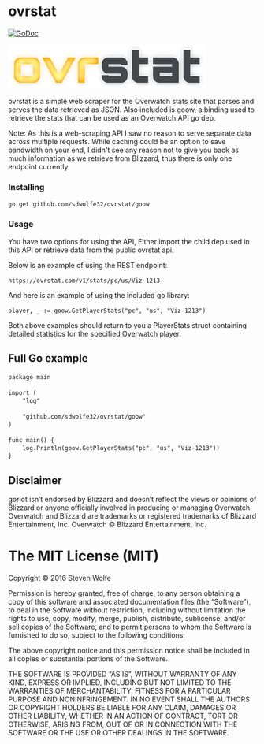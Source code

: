 # ovrstat

[![GoDoc](https://godoc.org/github.com/sdwolfe32/ovrstat/goow?status.svg)](https://godoc.org/github.com/sdwolfe32/ovrstat/goow)

![alt text](/img/ovrstatdarksmall.png "ovrstat")

ovrstat is a simple web scraper for the Overwatch stats site that parses and serves the data retrieved as JSON. Also included is goow, a binding used to retrieve the stats that can be used as an Overwatch API go dep.

Note: As this is a web-scraping API I saw no reason to serve separate data across multiple requests. While caching could be an option to save bandwidth on your end, I didn't see any reason not to give you back as much information as we retrieve from Blizzard, thus there is only one endpoint currently.

### Installing

```
go get github.com/sdwolfe32/ovrstat/goow
```

### Usage

You have two options for using the API, Either import the child dep used in this API or retrieve data from the public ovrstat api.

Below is an example of using the REST endpoint:
```
https://ovrstat.com/v1/stats/pc/us/Viz-1213
```

And here is an example of using the included go library:
```
player, _ := goow.GetPlayerStats("pc", "us", "Viz-1213")
```
Both above examples should return to you a PlayerStats struct containing detailed statistics for the specified Overwatch player.

## Full Go example

```
package main

import (
	"log"

	"github.com/sdwolfe32/ovrstat/goow"
)

func main() {
	log.Println(goow.GetPlayerStats("pc", "us", "Viz-1213"))
}
```

## Disclaimer
goriot isn’t endorsed by Blizzard and doesn’t reflect the views or opinions of Blizzard or anyone officially involved in producing or managing Overwatch. Overwatch and Blizzard  are trademarks or registered trademarks of Blizzard Entertainment, Inc. Overwatch © Blizzard Entertainment, Inc.

The MIT License (MIT)
=====================

Copyright © 2016 Steven Wolfe

Permission is hereby granted, free of charge, to any person
obtaining a copy of this software and associated documentation
files (the “Software”), to deal in the Software without
restriction, including without limitation the rights to use,
copy, modify, merge, publish, distribute, sublicense, and/or sell
copies of the Software, and to permit persons to whom the
Software is furnished to do so, subject to the following
conditions:

The above copyright notice and this permission notice shall be
included in all copies or substantial portions of the Software.

THE SOFTWARE IS PROVIDED “AS IS”, WITHOUT WARRANTY OF ANY KIND,
EXPRESS OR IMPLIED, INCLUDING BUT NOT LIMITED TO THE WARRANTIES
OF MERCHANTABILITY, FITNESS FOR A PARTICULAR PURPOSE AND
NONINFRINGEMENT. IN NO EVENT SHALL THE AUTHORS OR COPYRIGHT
HOLDERS BE LIABLE FOR ANY CLAIM, DAMAGES OR OTHER LIABILITY,
WHETHER IN AN ACTION OF CONTRACT, TORT OR OTHERWISE, ARISING
FROM, OUT OF OR IN CONNECTION WITH THE SOFTWARE OR THE USE OR
OTHER DEALINGS IN THE SOFTWARE.
